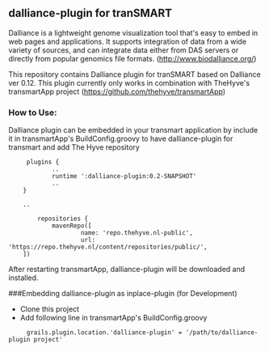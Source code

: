 ## dalliance-plugin for tranSMART

Dalliance is a lightweight genome visualization tool that's easy to embed in web pages and applications. It supports integration of data from a wide variety of sources, and can integrate data either from DAS servers or directly from popular genomics file formats. (http://www.biodalliance.org/)

This repository contains Dalliance plugin for tranSMART based on Dalliance ver 0.12. This plugin currently only works in combination with TheHyve's transmartApp project (https://github.com/thehyve/transmartApp)

### How to Use:

Dalliance plugin can be embedded in your transmart application by include it in transmartApp's BuildConfig.groovy to have dalliance-plugin for transmart and add The Hyve repository

```
     plugins {
            ..
            runtime ':dalliance-plugin:0.2-SNAPSHOT'
            ..
    }
    
    ..
    
        repositories {
            mavenRepo([
                    name: 'repo.thehyve.nl-public',
                    url: 'https://repo.thehyve.nl/content/repositories/public/',
    ])
```

After restarting transmartApp, dalliance-plugin will be downloaded and installed.


###Embedding dalliance-plugin as inplace-plugin (for Development)

- Clone this project
- Add following line in transmartApp's BuildConfig.groovy  

```
     grails.plugin.location.'dalliance-plugin' = '/path/to/dalliance-plugin project'

```
